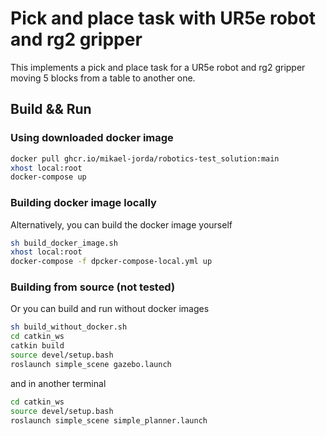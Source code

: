 # Pick and place task with UR5e robot and rg2 gripper

This implements a pick and place task for a UR5e robot and rg2 gripper moving 5 blocks from a table to another one.

## Build && Run

### Using downloaded docker image

```bash
docker pull ghcr.io/mikael-jorda/robotics-test_solution:main
xhost local:root
docker-compose up
```

### Building docker image locally

Alternatively, you can build the docker image yourself
```bash
sh build_docker_image.sh
xhost local:root
docker-compose -f dpcker-compose-local.yml up
```

### Building from source (not tested)

Or you can build and run without docker images
```bash
sh build_without_docker.sh
cd catkin_ws
catkin build
source devel/setup.bash
roslaunch simple_scene gazebo.launch
```

and in another terminal
```bash
cd catkin_ws
source devel/setup.bash
roslaunch simple_scene simple_planner.launch
```
